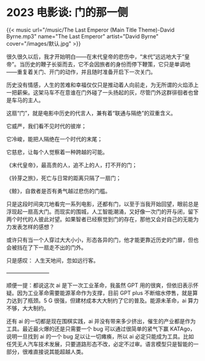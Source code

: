 # 2023 电影谈: 门的那一侧


{{< music url="/music/The Last Emperor (Main Title Theme)-David Byrne.mp3" name="The Last Emperor" artist="David Byrne" cover="/images/默认.jpg" >}}

很久很久以后，我才开始明白——在末代皇帝的悲伤中，“末代”远远地大于“皇帝”。当历史的鞭子长驱而去，它不会因旅者的身份而停下鞭策，它只是单调地——重复着关门、开门的动作，并且随时准备开启下一次关门。

历史没有情感，人生的苦难和幸福仅仅只是推动着人向前走，为无所谓的火焰添上一把薪柴。这架马车不在意谁在门外碰了一头扬起的灰，尽管门外这群徘徊者也曾是车马的主人。

这扇“门”，就是电影中历史的代言人，兼有着“联通与隔绝”的双重含义。

它威严，我们看不见时代的彼岸；

它冷峻，能把人隔绝在一个时代的末尾；

它慈悲，让每个人觉察着一种跨越的可能。

《末代皇帝》，最高贵的人，追不上的人，打不开的门；

《铃芽之旅》，死亡与日常的距离只隔了一扇门；

《鲸》，自救者是否有勇气越过悲伤的门槛。

只是这段时间突兀地看完一系列电影，还都有门，以至于当我开始回望，眼前总是浮现起一扇高大门。而现实的围城，人工智能潮涌，又好像一次门的开与闭，留下两个时代的人彼此对望。如果智者已经察觉到门的存在，那他又会对自己的无能为力发表怎样的感想？

或许只有当一个人穿过大大小小，形态各异的门，他才能更靠近历史的门扉，但也会被挡在了下一扇走不出的门外。

只是感叹：
人生天地间，忽如远行客。

————————

顺便一提：都说这次 ai 是下一次工业革命，我虽然 GPT 用的很爽，但依旧表示怀疑。因为工业革命需要能源革命作为支撑，目前 GPT plus 不断缩水停售，就是算力达到了瓶颈。5 G 很强，但建材成本大大制约了它的普及。能源未革命，ai 算力不够，大大制约。

还有 ai 的一切都是现在围棋实践，ai 并没有带来多少挤出，催生的产业都是作为工具。最近最火爆的还是只需要一个 bug 可以通过很简单的紧气下赢 KATAgo，说明一旦找到 ai 的一个 bug 足以让一切瘫痪，所以 ai 必定只能成为工具。比如任凭无人汽车技术发展，只要道路形态不改，必定不过审。语言模型只是智能的一部分，很难直接说其能超越人类。
